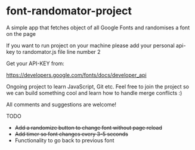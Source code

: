 # font-randomator-project
A simple app that fetches object of all Google Fonts and randomises a font on the page

If you want to run project on your machine please add your personal api-key to randomator.js file line number 2

Get your API-KEY from:

https://developers.google.com/fonts/docs/developer_api

Ongoing project to learn JavaScript, Git etc. Feel free to join the project so we can build something cool and learn how to handle merge conflicts :)

All comments and suggestions are welcome!

TODO

- ~~Add a randomize button to change font without page reload~~
- ~~Add timer so font changes every 3-5 seconds~~
- Functionality to go back to previous font
